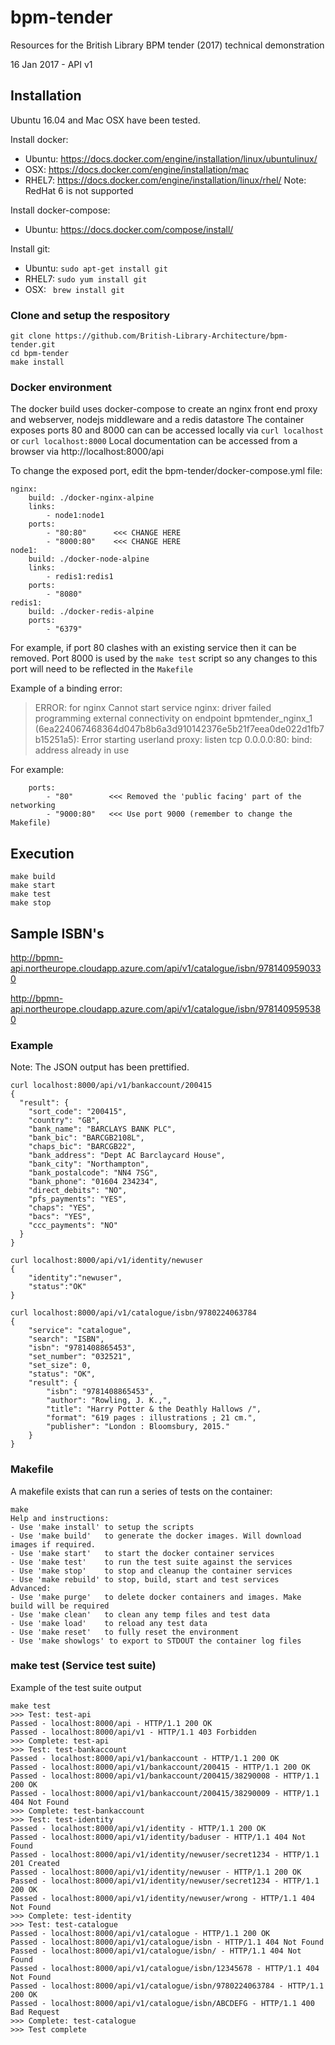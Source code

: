# bpm-tender
Resources for the British Library BPM tender (2017) technical demonstration

16 Jan 2017 - API v1

## Installation
Ubuntu 16.04 and Mac OSX have been tested.

Install docker:

* Ubuntu: https://docs.docker.com/engine/installation/linux/ubuntulinux/
* OSX: https://docs.docker.com/engine/installation/mac
* RHEL7: https://docs.docker.com/engine/installation/linux/rhel/
Note: RedHat 6 is not supported

Install docker-compose:
* Ubuntu: https://docs.docker.com/compose/install/

Install git:
* Ubuntu: `sudo apt-get install git`
* RHEL7: `sudo yum install git`
* OSX: ` brew install git`

### Clone and setup the respository
```
git clone https://github.com/British-Library-Architecture/bpm-tender.git
cd bpm-tender
make install
```  

### Docker environment
The docker build uses docker-compose to create an nginx front end proxy and webserver, nodejs middleware and a redis datastore
The container exposes ports 80 and 8000 can can be accessed locally via `curl localhost` or `curl localhost:8000`
Local documentation can be accessed from a browser via http://localhost:8000/api

To change the exposed port, edit the bpm-tender/docker-compose.yml file:
```
nginx:
    build: ./docker-nginx-alpine
    links:
        - node1:node1
    ports:
        - "80:80"      <<< CHANGE HERE
        - "8000:80"    <<< CHANGE HERE
node1:
    build: ./docker-node-alpine
    links:
        - redis1:redis1
    ports:
        - "8080"
redis1:
    build: ./docker-redis-alpine
    ports:
        - "6379"
```

For example, if port 80 clashes with an existing service then it can be removed. Port 8000 is used by the `make test` script so any changes to this port will need to be reflected in the `Makefile`

Example of a binding error:
> ERROR: for nginx  Cannot start service nginx: driver failed programming external connectivity on endpoint bpmtender_nginx_1 (6ea224067468364d047b8b6a3d910142376e5b21f7eea0de022d1fb7b15251a5): Error starting userland proxy: listen tcp 0.0.0.0:80: bind: address already in use


For example:
```
    ports:
        - "80"        <<< Removed the 'public facing' part of the networking
        - "9000:80"   <<< Use port 9000 (remember to change the Makefile)
```

## Execution
```
make build
make start
make test
make stop
```

## Sample ISBN's

http://bpmn-api.northeurope.cloudapp.azure.com/api/v1/catalogue/isbn/9781409590330

http://bpmn-api.northeurope.cloudapp.azure.com/api/v1/catalogue/isbn/9781409595380


### Example 
Note: The JSON output has been prettified.
```
curl localhost:8000/api/v1/bankaccount/200415
{
  "result": {
    "sort_code": "200415",
    "country": "GB",
    "bank_name": "BARCLAYS BANK PLC",
    "bank_bic": "BARCGB2108L",
    "chaps_bic": "BARCGB22",
    "bank_address": "Dept AC Barclaycard House",
    "bank_city": "Northampton",
    "bank_postalcode": "NN4 7SG",
    "bank_phone": "01604 234234",
    "direct_debits": "NO",
    "pfs_payments": "YES",
    "chaps": "YES",
    "bacs": "YES",
    "ccc_payments": "NO"
  }
}

curl localhost:8000/api/v1/identity/newuser
{
    "identity":"newuser",
    "status":"OK"
}

curl localhost:8000/api/v1/catalogue/isbn/9780224063784
{
    "service": "catalogue",
    "search": "ISBN",
    "isbn": "9781408865453",
    "set_number": "032521",
    "set_size": 0,
    "status": "OK",
    "result": {
        "isbn": "9781408865453",
        "author": "Rowling, J. K.,",
        "title": "Harry Potter & the Deathly Hallows /",
        "format": "619 pages : illustrations ; 21 cm.",
        "publisher": "London : Bloomsbury, 2015."
    }
}
```

### Makefile
A makefile exists that can run a series of tests on the container:
```
make
Help and instructions:
- Use 'make install' to setup the scripts
- Use 'make build'   to generate the docker images. Will download images if required.
- Use 'make start'   to start the docker container services
- Use 'make test'    to run the test suite against the services
- Use 'make stop'    to stop and cleanup the container services
- Use 'make rebuild' to stop, build, start and test services
Advanced:
- Use 'make purge'   to delete docker containers and images. Make build will be required
- Use 'make clean'   to clean any temp files and test data
- Use 'make load'    to reload any test data
- Use 'make reset'   to fully reset the environment
- Use 'make showlogs' to export to STDOUT the container log files
```

### make test (Service test suite)
Example of the test suite output
```
make test
>>> Test: test-api
Passed - localhost:8000/api - HTTP/1.1 200 OK
Passed - localhost:8000/api/v1 - HTTP/1.1 403 Forbidden
>>> Complete: test-api
>>> Test: test-bankaccount
Passed - localhost:8000/api/v1/bankaccount - HTTP/1.1 200 OK
Passed - localhost:8000/api/v1/bankaccount/200415 - HTTP/1.1 200 OK
Passed - localhost:8000/api/v1/bankaccount/200415/38290008 - HTTP/1.1 200 OK
Passed - localhost:8000/api/v1/bankaccount/200415/38290009 - HTTP/1.1 404 Not Found
>>> Complete: test-bankaccount
>>> Test: test-identity
Passed - localhost:8000/api/v1/identity - HTTP/1.1 200 OK
Passed - localhost:8000/api/v1/identity/baduser - HTTP/1.1 404 Not Found
Passed - localhost:8000/api/v1/identity/newuser/secret1234 - HTTP/1.1 201 Created
Passed - localhost:8000/api/v1/identity/newuser - HTTP/1.1 200 OK
Passed - localhost:8000/api/v1/identity/newuser/secret1234 - HTTP/1.1 200 OK
Passed - localhost:8000/api/v1/identity/newuser/wrong - HTTP/1.1 404 Not Found
>>> Complete: test-identity
>>> Test: test-catalogue
Passed - localhost:8000/api/v1/catalogue - HTTP/1.1 200 OK
Passed - localhost:8000/api/v1/catalogue/isbn - HTTP/1.1 404 Not Found
Passed - localhost:8000/api/v1/catalogue/isbn/ - HTTP/1.1 404 Not Found
Passed - localhost:8000/api/v1/catalogue/isbn/12345678 - HTTP/1.1 404 Not Found
Passed - localhost:8000/api/v1/catalogue/isbn/9780224063784 - HTTP/1.1 200 OK
Passed - localhost:8000/api/v1/catalogue/isbn/ABCDEFG - HTTP/1.1 400 Bad Request
>>> Complete: test-catalogue
>>> Test complete
```
